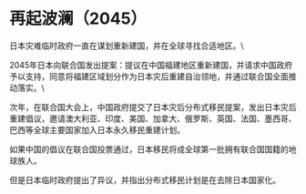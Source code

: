 # 再起波澜（2045）

日本灾难临时政府一直在谋划重新建国，并在全球寻找合适地区。\


2045年日本向联合国发出提案：提议在中国福建地区重新建国，并请求中国政府予以支持，同意将福建区域划分作为日本灾后重建自治领地，并通过联合国全面推动落实。\


次年，在联合国大会上，中国政府提交了日本灾后分布式移民提案，发出日本灾后重建倡议，邀请澳大利亚、印度、美国、加拿大、俄罗斯、英国、法国、墨西哥、巴西等全球主要国家加入日本永久移民重建计划。



如果中国的倡议在联合国投票通过，日本移民将成全球第一批拥有联合国国籍的地球族人。



但是日本临时政府提出了异议，并指出分布式移民计划是在去除日本国家化。
